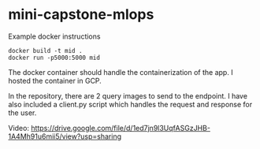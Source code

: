 # mini-capstone-mlops

Example docker instructions

```
docker build -t mid .
docker run -p5000:5000 mid
```

The docker container should handle the containerization of the app. I hosted the container in GCP. 

In the repository, there are 2 query images to send to the endpoint. I have also included a client.py script which handles the request and response for the user.

Video: https://drive.google.com/file/d/1ed7jn9l3UqfASGzJHB-1A4Mh91u6mii5/view?usp=sharing